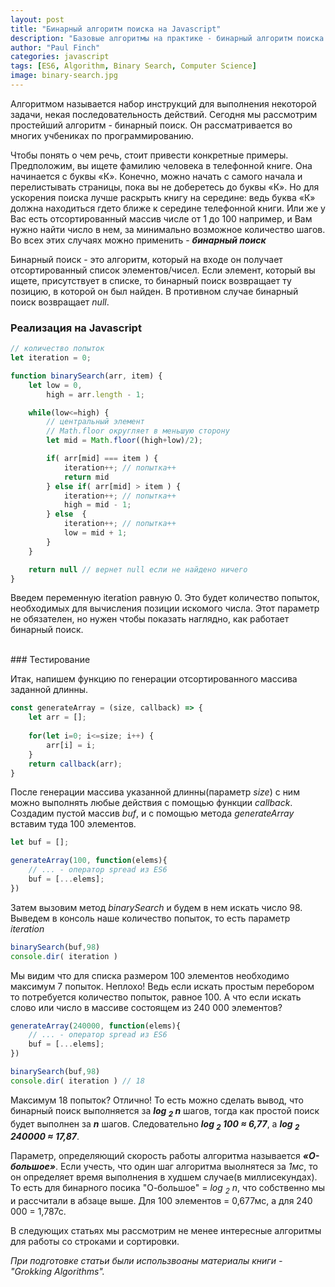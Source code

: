 ```yaml
---
layout: post
title: "Бинарный алгоритм поиска на Javascript"
description: "Базовые алгоритмы на практике - бинарный алгоритм поиска на Javascript"
author: "Paul Finch"
categories: javascript
tags: [ES6, Algorithm, Binary Search, Computer Science]
image: binary-search.jpg
---
```


Алгоритмом называется набор инструкций для выполнения некоторой задачи, некая последовательность действий. Сегодня мы рассмотрим простейший алгоритм - бинарный поиск. Он рассматривается во многих учбениках по программированию.

<!--excerpt-->

Чтобы понять о чем речь, стоит привести конкретные примеры. Предположим, вы ищете фамилию человека в телефонной книге. Она начинается с буквы «К». Конечно, можно начать с самого начала и перелистывать страницы, пока вы не доберетесь до буквы «К». Но для ускорения поиска лучше раскрыть книгу на середине: ведь буква «К» должна находиться гдето ближе к середине телефонной книги. Или же у Вас есть отсортированный массив числе от 1 до 100 например, и Вам нужно найти число в нем, за минимально возможное количество шагов. Во всех этих случаях можно применить - **_бинарный поиск_**

Бинарный поиск - это алгоритм, который на входе он получает отсортированный список элементов/чисел. Если элемент, который вы ищете, присутствует в списке, то бинарный поиск возвращает ту позицию, в которой он был найден. В противном случае бинарный поиск возвращает _null_.



### Реализация на Javascript

```javascript
// количество попыток
let iteration = 0;

function binarySearch(arr, item) {
    let low = 0,
        high = arr.length - 1;

    while(low<=high) {
        // центральный элемент
        // Math.floor округляет в меньшую сторону
        let mid = Math.floor((high+low)/2);

        if( arr[mid] === item ) {
            iteration++; // попытка++
            return mid
        } else if( arr[mid] > item ) {
            iteration++; // попытка++
            high = mid - 1;
        } else  {
            iteration++; // попытка++
            low = mid + 1;
        }
    }

    return null // вернет null если не найдено ничего
}
```
Введем переменную iteration равную 0. Это будет количество попыток, необходимых для вычисления позиции искомого числа. Этот параметр не обязателен, но нужен чтобы показать наглядно, как работает бинарный поиск.

<br/>
### Тестирование

Итак, напишем функцию по генерации отсортированного массива заданной длинны.
```javascript
const generateArray = (size, callback) => {
    let arr = [];
    
    for(let i=0; i<=size; i++) {
        arr[i] = i;
    }
    return callback(arr);
}
``` 
После генерации массива указанной длинны(параметр *size*) с ним можно выполнять любые действия с помощью функции *callback*. Создадим пустой массив *buf*, и с помощью метода *generateArray* вставим туда 100 элементов. 
```javascript
let buf = [];

generateArray(100, function(elems){
	// ... - оператор spread из ES6
    buf = [...elems];
})
```
Затем вызовим метод *binarySearch* и будем в нем искать число 98. Выведем в консоль наше количество попыток, то есть параметр *iteration*
```javascript
binarySearch(buf,98)
console.dir( iteration )
```
Мы видим что для списка размером 100 элементов необходимо максимум 7 попыток. Неплохо! Ведь если искать простым перебором то потребуется количество попыток, равное 100. А что если искать слово или число в массиве состоящем из 240 000 элементов?
```javascript
generateArray(240000, function(elems){
	// ... - оператор spread из ES6
    buf = [...elems];
})

binarySearch(buf,98)
console.dir( iteration ) // 18
```
Максимум 18 попыток? Отлично! То есть можно сделать вывод, что бинарный поиск выполняется за __*log <sub>2</sub> n*__ шагов, тогда как простой поиск будет выполнен за __*n*__ шагов. Следовательно __*log <sub>2</sub> 100 &asymp; 6,77*__, а __*log <sub>2</sub> 240000 &asymp; 17,87*__. 

Параметр, определяющий скорость работы алгоритма называется __*«О-большое»*__. Если учесть, что один шаг алгоритма выолнятеся за _1мс_, то он определяет время выполнения в худшем случае(в миллисекундах). То есть для бинарного посика "О-большое" = _log <sub>2</sub> n_, что собственно мы и рассчитали в абзаце выше. Для 100 элементов = 0,677мс, а для 240 000 = 1,787с.

В следующих статьях мы рассмотрим не менее интересные алгоритмы для работы со строками и сортировки.

*При подготовке статьи были использвоаны материалы книги - "Grokking Algorithms".*